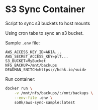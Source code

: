 # S3 Sync Container

Script to sync s3 buckets to host mounts

Using cron tabs to sync an s3 bucket.

Sample `.env` file:
```
AWS_ACCESS_KEY_ID=AKIA...
AWS_SECRET_ACCESS_KEY=plT...
S3_BUCKET=MyBucket
NFS_BACKUP=/mnt/backups
DEADMAN_SNITCH=https://hchk.io/<uid>
```

Run container:
```bash
docker run \
    -v /mnt/nfs/backups/:/mnt/backups \
    --env-file .env \
    so0k/aws-sync-sample:latest
```